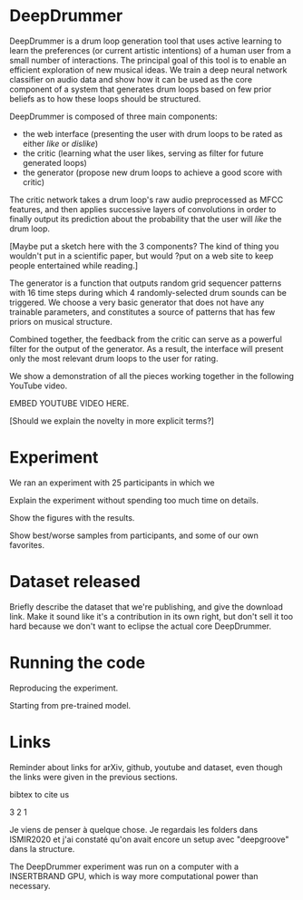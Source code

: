 # DeepDrummer

DeepDrummer is a drum loop generation tool that uses active learning to learn the preferences (or current artistic intentions) of a human user from a small number of interactions. The principal goal of this tool is to enable an efficient exploration of new musical ideas. We train a deep neural network classifier on audio data and show how it can be used as the core component of a system that generates drum loops based on few prior beliefs as to how these loops should be structured.

DeepDrummer is composed of three main components:
- the web interface (presenting the user with drum loops to be rated as either *like* or *dislike*)
- the critic (learning what the user likes, serving as filter for future generated loops)
- the generator (propose new drum loops to achieve a good score with critic)

The critic network takes a drum loop's raw audio preprocessed as MFCC features, and then applies successive layers of convolutions in order to finally output its prediction about the probability that the user will *like* the drum loop.

[Maybe put a sketch here with the 3 components? The kind of thing you wouldn't put in a scientific paper, but would ?put on a web site to keep people entertained while reading.]

The generator is a function that outputs random grid sequencer patterns with 16 time steps during which 4 randomly-selected drum sounds can be triggered.
We choose a very basic generator that does not have any trainable parameters, and constitutes a source of patterns that has few priors on musical structure.

Combined together, the feedback from the critic can serve as a powerful filter for the output of the generator. As a result, the interface will present only the most relevant drum loops to the user for rating.

We show a demonstration of all the pieces working together in the following YouTube video.

EMBED YOUTUBE VIDEO HERE.

[Should we explain the novelty in more explicit terms?]

# Experiment

We ran an experiment with 25 participants in which we


Explain the experiment without spending too much time on details.

Show the figures with the results.

Show best/worse samples from participants, and some of our own favorites.

# Dataset released

Briefly describe the dataset that we're publishing, and give the download link. Make it sound like it's a contribution in its own right, but don't sell it too hard because we don't want to eclipse the actual core DeepDrummer.

# Running the code

Reproducing the experiment.

Starting from pre-trained model.

# Links

Reminder about links for arXiv, github, youtube and dataset, even though the links were given in the previous sections.

bibtex to cite us

3
2
1

Je viens de penser à quelque chose. Je regardais les folders dans ISMIR2020 et j'ai constaté qu'on avait encore un setup avec "deepgroove" dans la structure.

The DeepDrummer experiment was run on a computer with a INSERTBRAND GPU, which is way more computational power than necessary.
